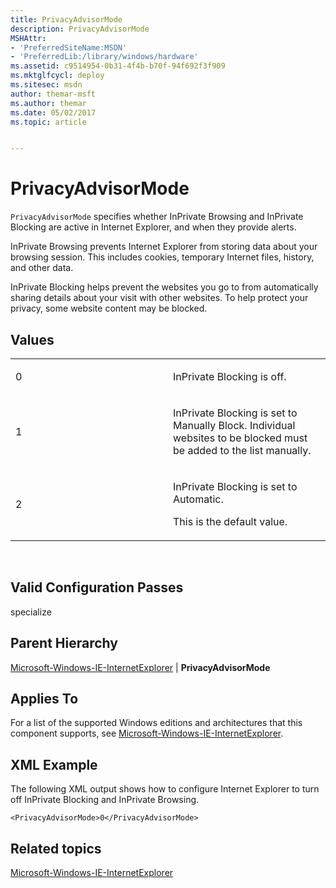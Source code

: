 ```yaml
---
title: PrivacyAdvisorMode
description: PrivacyAdvisorMode
MSHAttr:
- 'PreferredSiteName:MSDN'
- 'PreferredLib:/library/windows/hardware'
ms.assetid: c9514954-0b31-4f4b-b70f-94f692f3f909
ms.mktglfcycl: deploy
ms.sitesec: msdn
author: themar-msft
ms.author: themar
ms.date: 05/02/2017
ms.topic: article


---
```


# PrivacyAdvisorMode


`PrivacyAdvisorMode` specifies whether InPrivate Browsing and InPrivate Blocking are active in Internet Explorer, and when they provide alerts.

InPrivate Browsing prevents Internet Explorer from storing data about your browsing session. This includes cookies, temporary Internet files, history, and other data.

InPrivate Blocking helps prevent the websites you go to from automatically sharing details about your visit with other websites. To help protect your privacy, some website content may be blocked.

## Values


<table>
<colgroup>
<col width="50%" />
<col width="50%" />
</colgroup>
<tbody>
<tr class="odd">
<td><p>0</p></td>
<td><p>InPrivate Blocking is off.</p></td>
</tr>
<tr class="even">
<td><p>1</p></td>
<td><p>InPrivate Blocking is set to Manually Block. Individual websites to be blocked must be added to the list manually.</p></td>
</tr>
<tr class="odd">
<td><p>2</p></td>
<td><p>InPrivate Blocking is set to Automatic.</p>
<p>This is the default value.</p></td>
</tr>
</tbody>
</table>

 

## Valid Configuration Passes


specialize

## Parent Hierarchy


[Microsoft-Windows-IE-InternetExplorer](microsoft-windows-ie-internetexplorer.md) | **PrivacyAdvisorMode**

## Applies To


For a list of the supported Windows editions and architectures that this component supports, see [Microsoft-Windows-IE-InternetExplorer](microsoft-windows-ie-internetexplorer.md).

## XML Example


The following XML output shows how to configure Internet Explorer to turn off InPrivate Blocking and InPrivate Browsing.

```
<PrivacyAdvisorMode>0</PrivacyAdvisorMode>
```

## Related topics


[Microsoft-Windows-IE-InternetExplorer](microsoft-windows-ie-internetexplorer.md)

 

 







